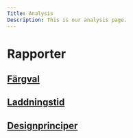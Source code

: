 ```yaml
---
Title: Analysis
Description: This is our analysis page.
---
```


# Rapporter

<h2><a href="40_analysis/01_colors">Färgval</a></h2>

<h2><a href="40_analysis/02_load">Laddningstid</a></h2>

<h2><a href="40_analysis/03_design_principles">Designprinciper</a></h2>